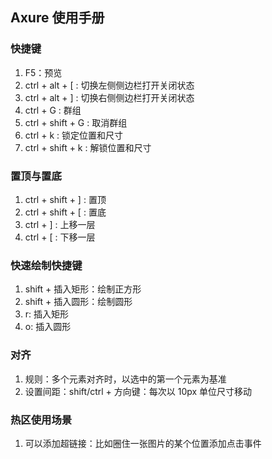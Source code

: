 ## Axure 使用手册

### 快捷键

1. F5：预览
2. ctrl + alt + [ : 切换左侧侧边栏打开关闭状态
3. ctrl + alt + ] : 切换右侧侧边栏打开关闭状态
4. ctrl + G : 群组
5. ctrl + shift + G : 取消群组
6. ctrl + k : 锁定位置和尺寸
7. ctrl + shift + k : 解锁位置和尺寸

### 置顶与置底

1. ctrl + shift + ] : 置顶
2. ctrl + shift + [ : 置底
3. ctrl + ] : 上移一层
4. ctrl + [ : 下移一层

### 快速绘制快捷键

1. shift + 插入矩形：绘制正方形
2. shift + 插入圆形：绘制圆形
3. r: 插入矩形
4. o: 插入圆形

### 对齐

1. 规则：多个元素对齐时，以选中的第一个元素为基准
2. 设置间距：shift/ctrl + 方向键：每次以 10px 单位尺寸移动

### 热区使用场景

1. 可以添加超链接：比如圈住一张图片的某个位置添加点击事件
